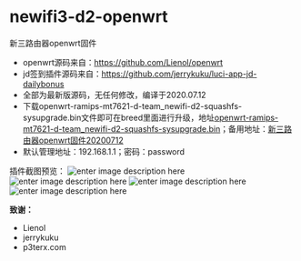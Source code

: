 # newifi3-d2-openwrt

新三路由器openwrt固件

 - openwrt源码来自：https://github.com/Lienol/openwrt
 - jd签到插件源码来自：https://github.com/jerrykuku/luci-app-jd-dailybonus
 - 全部为最新版源码，无任何修改，编译于2020.07.12
 - 下载openwrt-ramips-mt7621-d-team_newifi-d2-squashfs-sysupgrade.bin文件即可在breed里面进行升级，地址[openwrt-ramips-mt7621-d-team_newifi-d2-squashfs-sysupgrade.bin](https://raw.githubusercontent.com/zyhibook/newifi3-d2-openwrt/master/bin/mt7621/openwrt-ramips-mt7621-d-team_newifi-d2-squashfs-sysupgrade.bin)；备用地址：[新三路由器openwrt固件20200712](https://pan.4dant.com/#/s/ZQCW)
 - 默认管理地址：192.168.1.1；密码：password
 
 插件截图预览：
 ![enter image description here](https://cdn.jsdelivr.net/gh/img-link/pic/2020/07/12/ee96c5.png)
 ![enter image description here](https://cdn.jsdelivr.net/gh/img-link/pic/2020/07/12/20ae82.png)
 ![enter image description here](https://cdn.jsdelivr.net/gh/img-link/pic/2020/07/12/87307a.png)
 ![enter image description here](https://cdn.jsdelivr.net/gh/img-link/pic/2020/07/12/4cfa99.png)
 
 **致谢：**
 - Lienol
 - jerrykuku
 - p3terx.com
